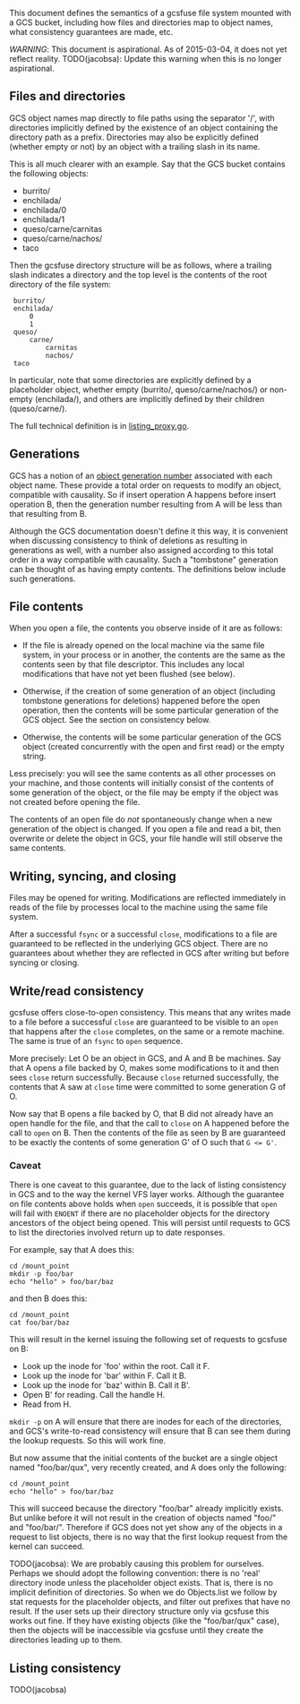 This document defines the semantics of a gcsfuse file system mounted with a GCS
bucket, including how files and directories map to object names, what
consistency guarantees are made, etc.

*WARNING*: This document is aspirational. As of 2015-03-04, it does not yet
reflect reality. TODO(jacobsa): Update this warning when this is no longer
aspirational.

## Files and directories

GCS object names map directly to file paths using the separator '/', with
directories implicitly defined by the existence of an object containing the
directory path as a prefix. Directories may also be explicitly defined (whether
empty or not) by an object with a trailing slash in its name.

This is all much clearer with an example. Say that the GCS bucket contains the
following objects:

*   burrito/
*   enchilada/
*   enchilada/0
*   enchilada/1
*   queso/carne/carnitas
*   queso/carne/nachos/
*   taco

Then the gcsfuse directory structure will be as follows, where a trailing slash
indicates a directory and the top level is the contents of the root directory
of the file system:

     burrito/
     enchilada/
         0
         1
     queso/
         carne/
             carnitas
             nachos/
     taco

In particular, note that some directories are explicitly defined by a
placeholder object, whether empty (burrito/, queso/carne/nachos/) or non-empty
(enchilada/), and others are implicitly defined by their children
(queso/carne/).

The full technical definition is in [listing_proxy.go][].

[listing_proxy.go]: https://github.com/jacobsa/gcsfuse/blob/bb13286d818c6fd76262bf559f1a386c109f3638/gcsproxy/listing_proxy.go#L33-L81


## Generations

GCS has a notion of an [object generation number][generations] associated with
each object name. These provide a total order on requests to modify an object,
compatible with causality. So if insert operation A happens before insert
operation B, then the generation number resulting from A will be less than that
resulting from B.

Although the GCS documentation doesn't define it this way, it is convenient
when discussing consistency to think of deletions as resulting in generations
as well, with a number also assigned according to this total order in a way
compatible with causality. Such a "tombstone" generation can be thought of as
having empty contents. The definitions below include such generations.

[generations]: https://cloud.google.com/storage/docs/generations-preconditions


## File contents

When you open a file, the contents you observe inside of it are as follows:

*   If the file is already opened on the local machine via the same file system,
    in your process or in another, the contents are the same as the contents
    seen by that file descriptor. This includes any local modifications that
    have not yet been flushed (see below).

*   Otherwise, if the creation of some generation of an object (including
    tombstone generations for deletions) happened before the open operation,
    then the contents will be some particular generation of the GCS object. See
    the section on consistency below.

*   Otherwise, the contents will be some particular generation of the GCS
    object (created concurrently with the open and first read) or the empty
    string.

Less precisely: you will see the same contents as all other processes on your
machine, and those contents will initially consist of the contents of some
generation of the object, or the file may be empty if the object was not
created before opening the file.

The contents of an open file do *not* spontaneously change when a new
generation of the object is changed. If you open a file and read a bit, then
overwrite or delete the object in GCS, your file handle will still observe the
same contents.


## Writing, syncing, and closing

Files may be opened for writing. Modifications are reflected immediately in
reads of the file by processes local to the machine using the same file system.

After a successful `fsync` or a successful `close`, modifications to a file are
guaranteed to be reflected in the underlying GCS object. There are no
guarantees about whether they are reflected in GCS after writing but before
syncing or closing.


## Write/read consistency

gcsfuse offers close-to-open consistency. This means that any writes made to a
file before a successful `close` are guaranteed to be visible to an `open` that
happens after the `close` completes, on the same or a remote machine. The same
is true of an `fsync` to `open` sequence.

More precisely: Let O be an object in GCS, and A and B be machines. Say that A
opens a file backed by O, makes some modifications to it and then sees `close`
return successfully. Because `close` returned successfully, the contents that A
saw at `close` time were committed to some generation G of O.

Now say that B opens a file backed by O, that B did not already have an open
handle for the file, and that the call to `close` on A happened before the call
to `open` on B. Then the contents of the file as seen by B are guaranteed to be
exactly the contents of some generation G' of O such that `G <= G'`.

### Caveat

There is one caveat to this guarantee, due to the lack of listing consistency
in GCS and to the way the kernel VFS layer works. Although the guarantee on
file contents above holds when `open` succeeds, it is possible that `open` will
fail with `ENOENT` if there are no placeholder objects for the directory
ancestors of the object being opened. This will persist until requests to GCS
to list the directories involved return up to date responses.

For example, say that A does this:

    cd /mount_point
    mkdir -p foo/bar
    echo "hello" > foo/bar/baz

and then B does this:

    cd /mount_point
    cat foo/bar/baz

This will result in the kernel issuing the following set of requests to gcsfuse
on B:

*   Look up the inode for 'foo' within the root. Call it F.
*   Look up the inode for 'bar' within F. Call it B.
*   Look up the inode for 'baz' within B. Call it B'.
*   Open B' for reading. Call the handle H.
*   Read from H.

`mkdir -p` on A will ensure that there are inodes for each of the directories,
and GCS's write-to-read consistency will ensure that B can see them during the
lookup requests. So this will work fine.

But now assume that the initial contents of the bucket are a single object
named "foo/bar/qux", very recently created, and A does only the following:

    cd /mount_point
    echo "hello" > foo/bar/baz

This will succeed because the directory "foo/bar" already implicitly exists.
But unlike before it will not result in the creation of objects named "foo/"
and "foo/bar/". Therefore if GCS does not yet show any of the objects in a
request to list objects, there is no way that the first lookup request from the
kernel can succeed.

TODO(jacobsa): We are probably causing this problem for ourselves. Perhaps we
should adopt the following convention: there is no 'real' directory inode
unless the placeholder object exists. That is, there is no implicit definition
of directories. So when we do Objects.list we follow by stat requests for the
placeholder objects, and filter out prefixes that have no result. If the user
sets up their directory structure only via gcsfuse this works out fine. If they
have existing objects (like the "foo/bar/qux" case), then the objects will be
inaccessible via gcsfuse until they create the directories leading up to them.


## Listing consistency

TODO(jacobsa)
